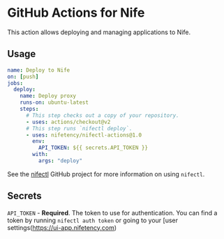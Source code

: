 # GitHub Actions for Nife

This action allows deploying and managing applications to Nife.

## Usage

```yaml
name: Deploy to Nife
on: [push]
jobs:
  deploy:
    name: Deploy proxy
    runs-on: ubuntu-latest
    steps:
      # This step checks out a copy of your repository.
      - uses: actions/checkout@v2
      # This step runs `nifectl deploy`.
      - uses: nifetency/nifectl-actions@1.0
        env:
          API_TOKEN: ${{ secrets.API_TOKEN }}
        with:
          args: "deploy"
```

See the [nifectl](http://docs.nife.io/) GitHub project for more information on using `nifectl`.

## Secrets

`API_TOKEN` - **Required**. The token to use for authentication. You can find a token by running `nifectl auth token` or going to your [user settings(https://ui-app.nifetency.com)

